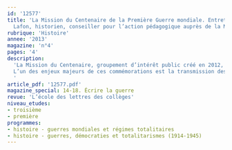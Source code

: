 ```yaml
---
id: '12577'
title: 'La Mission du Centenaire de la Première Guerre mondiale. Entretien avec Alexandre
  Lafon, historien, conseiller pour l’action pédagogique auprès de la Mission'
rubrique: 'Histoire'
annee: '2013'
magazine: 'n°4'
pages: '4'
description: 
  'La Mission du Centenaire, groupement d’intérêt public créé en 2012, a pour objet de mettre en œuvre, en 2014, les commémorations de la Première Guerre mondiale afin de donner à celle-ci sa pleine dimension historique, sur le modèle du bicentenaire de la Révolution française de 1989.
  L’un des enjeux majeurs de ces commémorations est la transmission des mémoires et de l’histoire de la Première Guerre mondiale : il s’agit de la rendre compréhensible et d’en faire un héritage commun partagé, notamment chez les jeunes. Il s’agit de mettre les élèves en position d’héritiers pour « patrimonialiser » cette guerre, au sens vivant du terme, afin qu’ils deviennent eux-mêmes les acteurs de cet héritage.
  '
article_pdf: '12577.pdf'
magazine_special: 14-18. Écrire la guerre
revue: 'L’école des lettres des collèges'
niveau_etudes:
- troisième
- première
programmes:
- histoire - guerres mondiales et régimes totalitaires
- histoire - guerres, démocraties et totalitarismes (1914-1945)
---
```

